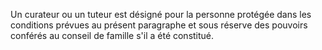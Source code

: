   
 Un curateur ou un tuteur est désigné pour la personne protégée dans les conditions prévues au présent paragraphe et sous réserve des pouvoirs conférés au conseil de famille s'il a été constitué.  

  
